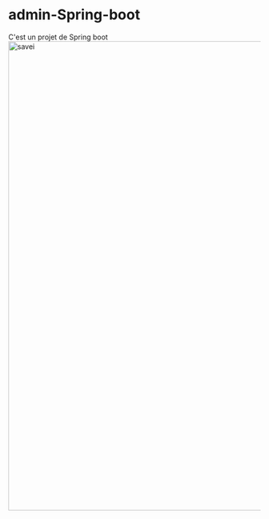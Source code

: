 # admin-Spring-boot
C'est un projet de Spring boot
<img width="936" alt="savei" src="https://user-images.githubusercontent.com/123521450/219990779-2cb761b0-8e92-4567-9edf-37f24008a3d3.PNG">
